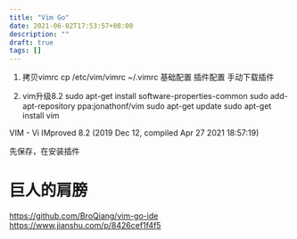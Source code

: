 ```yaml
---
title: "Vim Go"
date: 2021-06-02T17:53:57+08:00
description: ""
draft: true
tags: []
---
```


<!--more-->

1. 拷贝vimrc
cp /etc/vim/vimrc ~/.vimrc
基础配置
插件配置
手动下载插件

2. vim升级8.2
sudo apt-get install software-properties-common
sudo add-apt-repository ppa:jonathonf/vim
sudo apt-get update
sudo apt-get install vim

VIM - Vi IMproved 8.2 (2019 Dec 12, compiled Apr 27 2021 18:57:19)

先保存，在安装插件

# 巨人的肩膀
https://github.com/BroQiang/vim-go-ide
https://www.jianshu.com/p/8426cef1f4f5